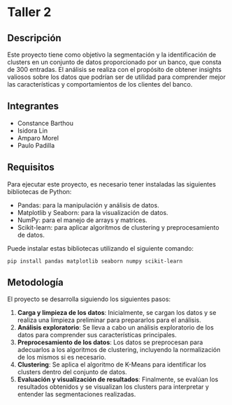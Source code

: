 # Taller 2

## Descripción
Este proyecto tiene como objetivo la segmentación y la identificación de clusters en un conjunto de datos proporcionado por un banco, que consta de 300 entradas. El análisis se realiza con el propósito de obtener insights valiosos sobre los datos que podrían ser de utilidad para comprender mejor las características y comportamientos de los clientes del banco.

## Integrantes
- Constance Barthou
- Isidora Lin
- Amparo Morel
- Paulo Padilla

## Requisitos
Para ejecutar este proyecto, es necesario tener instaladas las siguientes bibliotecas de Python:
- Pandas: para la manipulación y análisis de datos.
- Matplotlib y Seaborn: para la visualización de datos.
- NumPy: para el manejo de arrays y matrices.
- Scikit-learn: para aplicar algoritmos de clustering y preprocesamiento de datos.

Puede instalar estas bibliotecas utilizando el siguiente comando:

```
pip install pandas matplotlib seaborn numpy scikit-learn

```

## Metodología
El proyecto se desarrolla siguiendo los siguientes pasos:
1. **Carga y limpieza de los datos**: Inicialmente, se cargan los datos y se realiza una limpieza preliminar para prepararlos para el análisis.
2. **Análisis exploratorio**: Se lleva a cabo un análisis exploratorio de los datos para comprender sus características principales.
3. **Preprocesamiento de los datos**: Los datos se preprocesan para adecuarlos a los algoritmos de clustering, incluyendo la normalización de los mismos si es necesario.
4. **Clustering**: Se aplica el algoritmo de K-Means para identificar los clusters dentro del conjunto de datos.
5. **Evaluación y visualización de resultados**: Finalmente, se evalúan los resultados obtenidos y se visualizan los clusters para interpretar y entender las segmentaciones realizadas.
